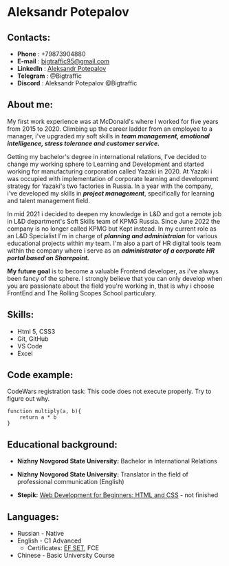 # **Aleksandr Potepalov**

## **Contacts:**

- **Phone** : +79873904880
- **E-mail** : bigtraffic95@gmail.com
- **LinkedIn** : [Aleksandr Potepalov](https://www.linkedin.com/in/aleksandr-potepalov-8006a9224)
- **Telegram** : @Bigtraffic
- **Discord** : Aleksandr Potepalov @Bigtraffic

## **About me:**

My first work experience was at McDonald's where I worked for five years from 2015 to 2020. Climbing up the career ladder from an employee to a manager, i've upgraded my soft skills in **_team management, emotional intelligence, stress tolerance and customer service._**

Getting my bachelor's degree in international relations, I've decided to change my working sphere to Learning and Development and started working for manufacturing corporation called Yazaki in 2020. At Yazaki i was occupied with implementation of corporate learning and development strategy for Yazaki's two factories in Russia. In a year with the company, i've developed my skills in **_project management_**, specifically for learning and talent management field.

In mid 2021 i decided to deepen my knowledge in L&D and got a remote job in L&D department's Soft Skills team of KPMG Russia. Since June 2022 the company is no longer called KPMG but Kept instead. In my current role as an L&D Specialist I'm in charge of **_planning and administraion_** for various educational projects within my team. I'm also a part of HR digital tools team within the company where i serve as an **_administrator of a corporate HR portal based on Sharepoint._**

**My future goal** is to become a valuable Frontend developer, as i've always been fancy of the sphere. I strongly believe that you can only develop when you are passionate about the field you're working in, that is why i choose FrontEnd and The Rolling Scopes School particulary.

## **Skills:**

- Html 5, CSS3
- Git, GitHub
- VS Code
- Excel

## Code example:

CodeWars registration task: This code does not execute properly. Try to figure out why.

```
function multiply(a, b){
    return a * b
}
```

## Educational background:

- **Nizhny Novgorod State University:**
  Bachelor in International Relations

- **Nizhny Novgorod State University:**
  Translator in the field of professional communication (English)

- **Stepik:** [Web Development for Beginners: HTML and CSS](https://stepik.org/course/38218/syllabus) - not finished

## Languages:

- Russian - Native
- English - C1 Advanced
  - Certificates: [EF SET](https://efset.org/cert/Pn1foV), FCE
- Chinese - Basic University Course
